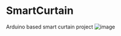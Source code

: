 # SmartCurtain
Arduino based smart curtain project
![image](https://user-images.githubusercontent.com/68363309/198852667-39213064-c496-4159-a229-d3fc78e67c6c.png)
